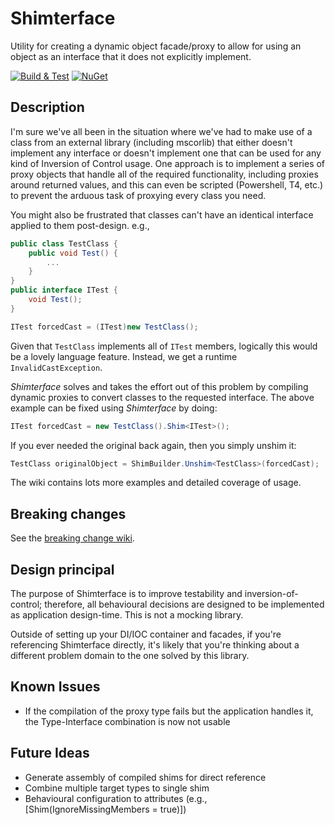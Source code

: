 # Shimterface
Utility for creating a dynamic object facade/proxy to allow for using an object as an interface that it does not explicitly implement.

[![Build & Test](https://github.com/IanYates83/Shimterface/actions/workflows/dotnet.yml/badge.svg)](https://github.com/IanYates83/Shimterface/actions/workflows/dotnet.yml)
[![NuGet](https://img.shields.io/nuget/dt/Shimterface.Standard?label=nuget)](https://www.nuget.org/packages/Shimterface.Standard/)

## Description
I'm sure we've all been in the situation where we've had to make use of a class from an external library (including mscorlib) that either doesn't implement any interface or doesn't implement one that can be used for any kind of Inversion of Control usage.
One approach is to implement a series of proxy objects that handle all of the required functionality, including proxies around returned values, and this can even be scripted (Powershell, T4, etc.) to prevent the arduous task of proxying every class you need.

You might also be frustrated that classes can't have an identical interface applied to them post-design. e.g.,

```C#
public class TestClass {
    public void Test() {
        ...
    }
}
public interface ITest {
    void Test();
}

ITest forcedCast = (ITest)new TestClass();
```

Given that `TestClass` implements all of `ITest` members, logically this would be a lovely language feature. Instead, we get a runtime `InvalidCastException`.

_Shimterface_ solves and takes the effort out of this problem by compiling dynamic proxies to convert classes to the requested interface.
The above example can be fixed using _Shimterface_ by doing:

```C#
ITest forcedCast = new TestClass().Shim<ITest>();
```

If you ever needed the original back again, then you simply unshim it:

```C#
TestClass originalObject = ShimBuilder.Unshim<TestClass>(forcedCast);
```

The wiki contains lots more examples and detailed coverage of usage.

## Breaking changes
See the [breaking change wiki](https://github.com/IanYates83/Shimterface/wiki/Breaking-changes).

## Design principal
The purpose of Shimterface is to improve testability and inversion-of-control; therefore, all behavioural decisions are designed to be implemented as application design-time.
This is not a mocking library.

Outside of setting up your DI/IOC container and facades, if you're referencing Shimterface directly, it's likely that you're thinking about a different problem domain to the one solved by this library.

## Known Issues
* If the compilation of the proxy type fails but the application handles it, the Type-Interface combination is now not usable

## Future Ideas
* Generate assembly of compiled shims for direct reference
* Combine multiple target types to single shim
* Behavioural configuration to attributes (e.g., [Shim(IgnoreMissingMembers = true)])